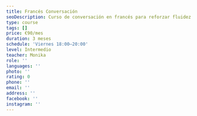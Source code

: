 ```yaml
---
title: Francés Conversación
seoDescription: Curso de conversación en francés para reforzar fluidez oral.
type: course
tags: []
price: €90/mes
duration: 3 meses
schedule: 'Viernes 18:00–20:00'
level: Intermedio
teacher: Monika
role: ''
languages: ''
photo: ''
rating: 0
phone: ''
email: ''
address: ''
facebook: ''
instagram: ''
---
```


